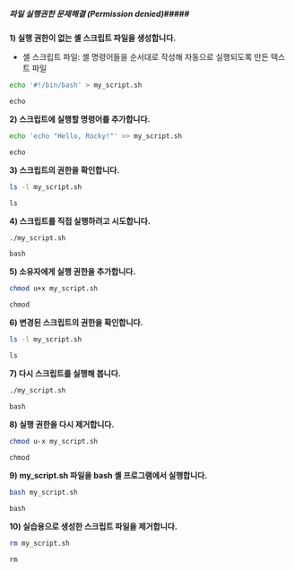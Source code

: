 ##### 파일 실행권한 문제해결 (Permission denied)#####

**1) 실행 권한이 없는 셸 스크립트 파일을 생성합니다.**
* 셸 스크립트 파일: 셸 명령어들을 순서대로 작성해 자동으로 실행되도록 만든 텍스트 파일
```bash
echo '#!/bin/bash' > my_script.sh
```
```tech
echo
```

**2) 스크립트에 실행할 명령어를 추가합니다.**
```bash
echo 'echo "Hello, Rocky!"' >> my_script.sh
```
```tech
echo
```

**3) 스크립트의 권한을 확인합니다.**
```bash
ls -l my_script.sh
```
```tech
ls
```

**4) 스크립트를 직접 실행하려고 시도합니다.**
```bash
./my_script.sh
```
```tech
bash
```

**5) 소유자에게 실행 권한을 추가합니다.**
```bash
chmod u+x my_script.sh
```
```tech
chmod
```

**6) 변경된 스크립트의 권한을 확인합니다.**
```bash
ls -l my_script.sh
```
```tech
ls
```

**7) 다시 스크립트를 실행해 봅니다.**
```bash
./my_script.sh
```
```tech
bash
```

**8) 실행 권한을 다시 제거합니다.**
```bash
chmod u-x my_script.sh
```
```tech
chmod
```

**9) my_script.sh 파일을 bash 셸 프로그램에서 실행합니다.**
```bash
bash my_script.sh
```
```tech
bash
```

**10) 실습용으로 생성한 스크립트 파일을 제거합니다.**
```bash
rm my_script.sh
```
```tech
rm
```